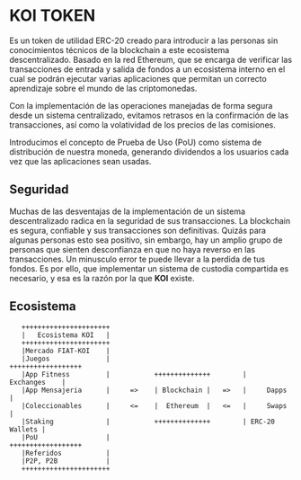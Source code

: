 # KOI TOKEN

Es un token de utilidad ERC-20 creado para introducir a las personas sin conocimientos técnicos de la blockchain a este ecosistema descentralizado. Basado en la red Ethereum, que se encarga de verificar las transacciones de entrada y salida de fondos a un ecosistema interno en el cual se podrán ejecutar varias aplicaciones que permitan un correcto aprendizaje sobre el mundo de las criptomonedas.

Con la implementación de las operaciones manejadas de forma segura desde un sistema centralizado, evitamos retrasos en la confirmación de las transacciones, así como la volatividad de los precios de las comisiones.

Introducimos el concepto de Prueba de Uso (PoU) como sistema de distribución de nuestra moneda, generando dividendos a los usuarios cada vez que las aplicaciones sean usadas.



## Seguridad
Muchas de las desventajas de la implementación de un sistema descentralizado radica en la seguridad de sus transacciones. La blockchain es segura, confiable y sus transacciones son definitivas. Quizás para algunas personas esto sea positivo, sin embargo, hay un amplio grupo de personas que sienten desconfianza en que no haya reverso en las transacciones. Un minusculo error te puede llevar a la perdida de tus fondos. Es por ello, que implementar un sistema de custodia compartida es necesario, y esa es la razón por la que **KOI** existe.  


## Ecosistema

	   ++++++++++++++++++++++
	   |   Ecosistema KOI   |
	   ++++++++++++++++++++++
	   |Mercado FIAT-KOI    |
	   |Juegos              |                                 ++++++++++++++++++
	   |App Fitness         |           ++++++++++++++        |   Exchanges    |
	   |App Mensajeria      |     =>    | Blockchain |   =>   |     Dapps      |
	   |Coleccionables      |     <=    |  Ethereum  |   <=   |     Swaps      |
	   |Staking             |           ++++++++++++++        | ERC-20 Wallets | 
	   |PoU                 |                                 ++++++++++++++++++
	   |Referidos           |
	   |P2P, P2B            |
	   ++++++++++++++++++++++

